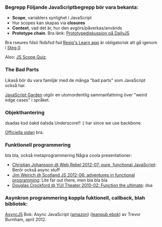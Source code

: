 ### Begrepp Följande JavaScriptbegrepp bör vara bekanta: 

*   **Scope**, variablers synlighet i JavaScript
*   Hur scopes kan skapas via **closures**
*   **Context**, vad det är, hur den avgörs/påverkas/används
*   **Prototype chain**. Bra länk: [Prototypediskussion på DailyJS][1]


Bra rseures fdsö fkdsfsd fsd [Resig's Learn app][2] är obligatorisk att gå igenom i [Steg 0][3]

Also: [JS Scope Quiz][4].



### The Bad Parts

Likaså bör du vara familjär med de många "bad parts" som JavaScript också har.

[JavaScript Garden][5] utgör en utomordentlig sammanfattning över "weird edge cases" i språket. 
### Objekthantering



  dsadas ksd öakd öalsda Underscore!! :) har since we use backbone. 

[Officiella sidan][6] bra. 

### Funktionell programmering


  bla bla, också metaprogrammering Några coola presentationer: 

*   [Christian Johansson @ Web Rebel 2012-07: pure, functional JavaScript][7]: Berör också async stuff
*   [Jim Weirich @ Scotland JS 2012-06: adventures in functional programming][8]: Lite far out there, men bla bla bla
*   [Douglas Crockford @ YUI Theater 2010-02: Function the ultimate][9]: dsa


### Asynkron programmering koppla fuktionell, callback, blah bibliotek:&nbsp;

[AsyncJS][10] Bok: Async JavaScript ([amazon][11]) ([leanpub ebok][12]) av Trevor Burnham, april 2012.


 [1]: http://dailyjs.com/2012/11/26/js101-proto/
 [2]: http://ejohn.org/apps/learn "Learn app"
 [3]: http://coursepress.lnu.se/kurs/ria-utveckling-med-javascript/steg-1-kratta-manegen/ "Steg 0 – Kratta manegen"
 [4]: http://madebyknight.com/javascript-scope/
 [5]: http://bonsaiden.github.com/JavaScript-Garden/ "JavaScript Garden"
 [6]: http://underscorejs.org/ "Underscore"
 [7]: http://vimeo.com/43382919 "Christian Johansen @ Web rebel"
 [8]: https://vimeo.com/45140590
 [9]: http://www.youtube.com/watch?v=ya4UHuXNygM
 [10]: https://github.com/caolan/async "AsyncJS"
 [11]: http://www.amazon.com/Async-JavaScript-Trevor-Burnham/dp/1475247362
 [12]: https://leanpub.com/asyncjs  